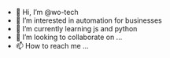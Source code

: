 - 👋 Hi, I’m @wo-tech
- 👀 I’m interested in automation for businesses
- 🌱 I’m currently learning js and python
- 💞️ I’m looking to collaborate on ...
- 📫 How to reach me ...

<!---
wo-tech/wo-tech is a ✨ special ✨ repository because its `README.md` (this file) appears on your GitHub profile.
You can click the Preview link to take a look at your changes.
--->
